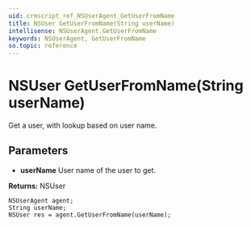 ```yaml
---
uid: crmscript_ref_NSUserAgent_GetUserFromName
title: NSUser GetUserFromName(String userName)
intellisense: NSUserAgent.GetUserFromName
keywords: NSUserAgent, GetUserFromName
so.topic: reference
---
```


# NSUser GetUserFromName(String userName)

Get a user, with lookup based on user name.

## Parameters

* **userName** User name of the user to get.

**Returns:** NSUser

```crmscript
NSUserAgent agent;
String userName;
NSUser res = agent.GetUserFromName(userName);
```

